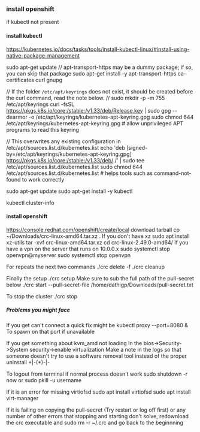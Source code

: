 ### install openshift

if kubectl not present 
#### install kubectl
https://kubernetes.io/docs/tasks/tools/install-kubectl-linux/#install-using-native-package-management

sudo apt-get update
// apt-transport-https may be a dummy package; if so, you can skip that package
sudo apt-get install -y apt-transport-https ca-certificates curl gnupg

// If the folder `/etc/apt/keyrings` does not exist, it should be created before the curl command, read the note below.
// sudo mkdir -p -m 755 /etc/apt/keyrings
curl -fsSL https://pkgs.k8s.io/core:/stable:/v1.33/deb/Release.key | sudo gpg --dearmor -o /etc/apt/keyrings/kubernetes-apt-keyring.gpg
sudo chmod 644 /etc/apt/keyrings/kubernetes-apt-keyring.gpg # allow unprivileged APT programs to read this keyring

// This overwrites any existing configuration in /etc/apt/sources.list.d/kubernetes.list
echo 'deb [signed-by=/etc/apt/keyrings/kubernetes-apt-keyring.gpg] https://pkgs.k8s.io/core:/stable:/v1.33/deb/ /' | sudo tee /etc/apt/sources.list.d/kubernetes.list
sudo chmod 644 /etc/apt/sources.list.d/kubernetes.list   # helps tools such as command-not-found to work correctly

sudo apt-get update
sudo apt-get install -y kubectl

kubectl cluster-info

#### install openshift
https://console.redhat.com/openshift/create/local
download tarball
cp ~/Downloads/crc-linux-amd64.tar.xz .
If you don't have xz
sudo apt install xz-utils
tar -xvf crc-linux-amd64.tar.xz
cd crc-linux-2.49.0-amd64/
If you have a vpn on the server that runs on 10.0.0.x
sudo systemctl stop openvpn@myserver
sudo systemctl stop openvpn

For repeats the next two commands
./crc delete -f
./crc cleanup

Finally the setup
./crc setup
Make sure to sub the full path of the pull-secret below
./crc start --pull-secret-file /home/dathigp/Downloads/pull-secret.txt

To stop the cluster
./crc stop

##### Problems you might face
If you get can't connect a quick fix might be 
kubectl proxy --port=8080 &
To spawn on that port if unavailable

If you get something about kvm_amd not loading 
In the bios->Security->System security->enable virtualization
Make a note in the logs so that someone doesn't try to use a software removal tool instead of the proper uninstall +|-(*)-|-

To logout from terminal if normal process doesn't work
sudo shutdown -r now 
or
sudo pkill -u username

If it is an error for missing virtiofsd
sudo apt install virtiofsd
sudo apt install virt-manager

If it is failing on copying the pull-secret (Try restart or log off first) or any number of other errors that stopping and starting don't solve, redownload the crc executable and 
sudo rm -r ~/.crc
and go back to the beginnning

